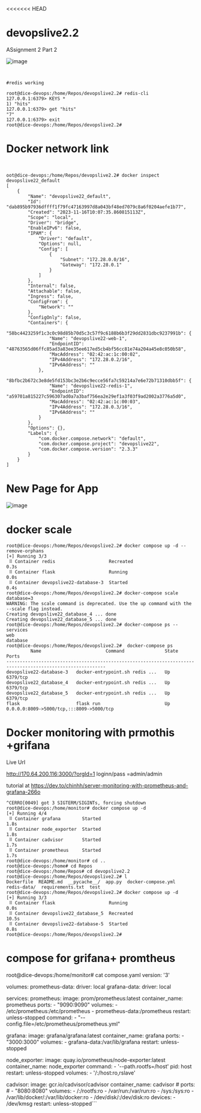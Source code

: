 <<<<<<< HEAD
# devopslive2.2
ASsignment 2 Part 2



![image](https://github.com/sydali/devopslive2.2/assets/449393/7f3f7239-b848-470b-8541-9066f180d736)

```


#redis working

root@dice-devops:/home/Repos/devopslive2.2# redis-cli
127.0.0.1:6379> KEYS *
1) "hits"
127.0.0.1:6379> get "hits"
"7"
127.0.0.1:6379> exit
root@dice-devops:/home/Repos/devopslive2.2#

```

# Docker network link

```


oot@dice-devops:/home/Repos/devopslive2.2# docker inspect devopslive22_default
[
    {
        "Name": "devopslive22_default",
        "Id": "dab895b97936dffff1f79fc47163997d8a043bf48ed7079c8a6f0204aefe1b77",
        "Created": "2023-11-16T10:07:35.860815113Z",
        "Scope": "local",
        "Driver": "bridge",
        "EnableIPv6": false,
        "IPAM": {
            "Driver": "default",
            "Options": null,
            "Config": [
                {
                    "Subnet": "172.28.0.0/16",
                    "Gateway": "172.28.0.1"
                }
            ]
        },
        "Internal": false,
        "Attachable": false,
        "Ingress": false,
        "ConfigFrom": {
            "Network": ""
        },
        "ConfigOnly": false,
        "Containers": {
            "58bc4423259f1c3c0c98d85b70d5c3c57f9c6188b6b3f29dd2831dbc9237991b": {
                "Name": "devopslive22-web-1",
                "EndpointID": "48763565d06ffc85ad3a83ee35ee617ed5cb4bf56cc81e74a204a45e8c050b58",
                "MacAddress": "02:42:ac:1c:00:02",
                "IPv4Address": "172.28.0.2/16",
                "IPv6Address": ""
            },
            "8bfbc2b672c3e8de5fd153bc3e2b6c9ecce56fa7c59214a7e6e72b71310dbb5f": {
                "Name": "devopslive22-redis-1",
                "EndpointID": "a59701a815227c596307ad0a7a3baf756ea2e29ef1a3f03f9ad2002a3776a5d0",
                "MacAddress": "02:42:ac:1c:00:03",
                "IPv4Address": "172.28.0.3/16",
                "IPv6Address": ""
            }
        },
        "Options": {},
        "Labels": {
            "com.docker.compose.network": "default",
            "com.docker.compose.project": "devopslive22",
            "com.docker.compose.version": "2.3.3"
        }
    }
]

```
# New Page for App




![image](https://github.com/sydali/devopslive2.2/assets/449393/a18132db-d5d8-4279-84c2-afab5f1cdbab)


# docker scale


```
root@dice-devops:/home/Repos/devopslive2.2# docker compose up -d --remove-orphans
[+] Running 3/3
 ⠿ Container redis                    Recreated                                                                                                                                                                                                          0.3s
 ⠿ Container flask                    Running                                                                                                                                                                                                            0.0s
 ⠿ Container devopslive22-database-3  Started                                                                                                                                                                                                            0.4s
root@dice-devops:/home/Repos/devopslive2.2# docker-compose scale database=3
WARNING: The scale command is deprecated. Use the up command with the --scale flag instead.
Creating devopslive22_database_4 ... done
Creating devopslive22_database_5 ... done
root@dice-devops:/home/Repos/devopslive2.2# docker-compose ps --services
web
database
root@dice-devops:/home/Repos/devopslive2.2#  docker-compose ps
         Name                        Command               State                    Ports
-----------------------------------------------------------------------------------------------------------
devopslive22-database-3   docker-entrypoint.sh redis ...   Up      6379/tcp
devopslive22_database_4   docker-entrypoint.sh redis ...   Up      6379/tcp
devopslive22_database_5   docker-entrypoint.sh redis ...   Up      6379/tcp
flask                     flask run                        Up      0.0.0.0:8009->5000/tcp,:::8009->5000/tcp

```

# Docker monitoring with prmothis +grifana 




Live Url

http://170.64.200.116:3000/?orgId=1
loginn/pass =admin/admin

tutorial at 
https://dev.to/chinhh/server-monitoring-with-prometheus-and-grafana-266o


```
^CERRO[0049] got 3 SIGTERM/SIGINTs, forcing shutdown
root@dice-devops:/home/monitor# docker compose up -d
[+] Running 4/4
 ⠿ Container grafana        Started                                                                                                                                                                                                                      1.8s
 ⠿ Container node_exporter  Started                                                                                                                                                                                                                      1.8s
 ⠿ Container cadvisor       Started                                                                                                                                                                                                                      1.7s
 ⠿ Container prometheus     Started                                                                                                                                                                                                                      1.7s
root@dice-devops:/home/monitor# cd ..
root@dice-devops:/home# cd Repos
root@dice-devops:/home/Repos# cd devopslive2.2
root@dice-devops:/home/Repos/devopslive2.2# l
Dockerfile  README.md  __pycache__/  app.py  docker-compose.yml  redis-data/  requirements.txt  test
root@dice-devops:/home/Repos/devopslive2.2# docker compose up -d
[+] Running 3/3
 ⠿ Container flask                    Running                                                                                                                                                                                                            0.0s
 ⠿ Container devopslive22_database_5  Recreated                                                                                                                                                                                                         10.5s
 ⠿ Container devopslive22-database-5  Started                                                                                                                                                                                                            0.8s
root@dice-devops:/home/Repos/devopslive2.2#

```

# compose for grifana+ promtheus


root@dice-devops:/home/monitor# cat compose.yaml
version: '3'

volumes:
  prometheus-data:
    driver: local
  grafana-data:
    driver: local

services:
  prometheus:
    image: prom/prometheus:latest
    container_name: prometheus
    ports:
      - "9090:9090"
    volumes:
      - /etc/prometheus:/etc/prometheus
      - prometheus-data:/prometheus
    restart: unless-stopped
    command:
      - "--config.file=/etc/prometheus/prometheus.yml"

  grafana:
    image: grafana/grafana:latest
    container_name: grafana
    ports:
      - "3000:3000"
    volumes:
      - grafana-data:/var/lib/grafana
    restart: unless-stopped

  node_exporter:
    image: quay.io/prometheus/node-exporter:latest
    container_name: node_exporter
    command:
      - '--path.rootfs=/host'
    pid: host
    restart: unless-stopped
    volumes:
      - '/:/host:ro,rslave'

  cadvisor:
    image: gcr.io/cadvisor/cadvisor
    container_name: cadvisor
    # ports:
    #   - "8080:8080"
    volumes:
      - /:/rootfs:ro
      - /var/run:/var/run:ro
      - /sys:/sys:ro
      - /var/lib/docker/:/var/lib/docker:ro
      - /dev/disk/:/dev/disk:ro
    devices:
      - /dev/kmsg
    restart: unless-stopped```
```


